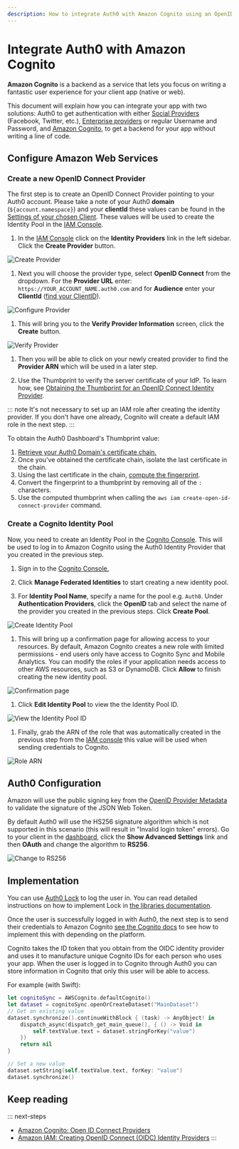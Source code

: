 ```yaml
---
description: How to integrate Auth0 with Amazon Cognito using an OpenID Connect Provider.
---
```

# Integrate Auth0 with Amazon Cognito

**Amazon Cognito** is a backend as a service that lets you focus on writing a fantastic user experience for your client app (native or web).

This document will explain how you can integrate your app with two solutions: Auth0 to get authentication with either [Social Providers](/identityproviders#social) (Facebook, Twitter, etc.), [Enterprise providers](/identityproviders#enterprise) or regular Username and Password, and [Amazon Cognito](http://aws.amazon.com/cognito/), to get a backend for your app without writing a line of code.

## Configure Amazon Web Services

### Create a new OpenID Connect Provider

The first step is to create an OpenID Connect Provider pointing to your Auth0 account. Please take a note of your Auth0 **domain** (`${account.namespace}`) and your **clientId** these values can be found in the [Settings of your chosen Client](${manage_url}/#/clients/). These values will be used to create the Identity Pool in the [IAM Console](https://console.aws.amazon.com/iam/home).

1. In the [IAM Console](https://console.aws.amazon.com/iam/home) click on the **Identity Providers** link in the left sidebar. Click the **Create Provider** button.

![Create Provider](/media/articles/scenarios/amazon-cognito/create-provider.png)

1. Next you will choose the provider type, select **OpenID Connect** from the dropdown. For the **Provider URL** enter: `https://YOUR_ACCOUNT_NAME.auth0.com` and for **Audience** enter your **ClientId** ([find your ClientID](${manage_url}#/clients/)).

![Configure Provider](/media/articles/scenarios/amazon-cognito/configure-provider.png)

1. This will bring you to the **Verify Provider Information** screen, click the **Create** button.

![Verify Provider](/media/articles/scenarios/amazon-cognito/verify-provider.png)

1. Then you will be able to click on your newly created provider to find the **Provider ARN** which will be used in a later step.

1. Use the Thumbprint to verify the server certificate of your IdP. To learn how, see [Obtaining the Thumbprint for an OpenID Connect Identity Provider](http://docs.aws.amazon.com/IAM/latest/UserGuide/id_roles_providers_create_oidc_verify-thumbprint.html). 

::: note
It's not necessary to set up an IAM role after creating the identity provider. If you don't have one already, Cognito will create a default IAM role in the next step.
:::

To obtain the Auth0 Dashboard's Thumbprint value:

1. [Retrieve your Auth0 Domain's certificate chain.](http://docs.aws.amazon.com/IAM/latest/UserGuide/id_roles_providers_create_oidc_verify-thumbprint.html?icmpid=docs_iam_console)
2. Once you've obtained the certificate chain, isolate the last certificate in the chain.
3. Using the last certificate in the chain, [compute the fingerprint](https://www.samltool.com/fingerprint.php).
4. Convert the fingerprint to a thumbprint by removing all of the `:` characters.
5. Use the computed thumbprint when calling the `aws iam create-open-id-connect-provider` command.

### Create a Cognito Identity Pool

Now, you need to create an Identity Pool in the [Cognito Console](https://console.aws.amazon.com/cognito/home). This will be used to log in to Amazon Cognito using the Auth0 Identity Provider that you created in the previous step.

1. Sign in to the [Cognito Console.](https://console.aws.amazon.com/cognito/home)

1. Click **Manage Federated Identities** to start creating a new identity pool.

1. For **Identity Pool Name**, specify a name for the pool e.g. `Auth0`. Under **Authentication Providers**, click the **OpenID** tab and select the name of the provider you created in the previous steps. Click **Create Pool**.

![Create Identity Pool](/media/articles/scenarios/amazon-cognito/identity-pool.png)

1. This will bring up a confirmation page for allowing access to your resources. By default, Amazon Cognito creates a new role with limited permissions - end users only have access to Cognito Sync and Mobile Analytics. You can modify the roles if your application needs access to other AWS resources, such as S3 or DynamoDB. Click **Allow** to finish creating the new identity pool.

![Confirmation page](/media/articles/scenarios/amazon-cognito/allow-role.png)

1. Click **Edit Identity Pool** to view the the Identity Pool ID.

![View the Identity Pool ID](/media/articles/scenarios/amazon-cognito/pool-id.png)

1. Finally, grab the ARN of the role that was automatically created in the previous step from the [IAM console](https://console.aws.amazon.com/iam/home) this value will be used when sending credentials to Cognito.

![Role ARN](/media/articles/scenarios/amazon-cognito/role-arn.png)

## Auth0 Configuration

Amazon will use the public signing key from the [OpenID Provider Metadata](https://subscription.auth0.com/.well-known/jwks.json) to validate the signature of the JSON Web Token.

By default Auth0 will use the HS256 signature algorithm which is not supported in this scenario (this will result in "Invalid login token" errors). Go to your client in the [dashboard](${manage_url}/#/clients), click the **Show Advanced Settings** link and then **OAuth** and change the algorithm to **RS256**.

![Change to RS256](/media/articles/scenarios/amazon-cognito/jwt-algorithm.png)

## Implementation

You can use [Auth0 Lock](https://github.com/auth0/lock) to log the user in. You can read detailed instructions on how to implement Lock in [the libraries documentation](/libraries#lock-login-signup-widgets).

Once the user is successfully logged in with Auth0, the next step is to send their credentials to Amazon Cognito [see the Cognito docs](http://docs.aws.amazon.com/cognito/latest/developerguide/open-id.html) to see how to implement this with depending on the platform.

Cognito takes the ID token that you obtain from the OIDC identity provider and uses it to manufacture unique Cognito IDs for each person who uses your app. When the user is logged in to Cognito through Auth0 you can store information in Cognito that only this user will be able to access. 

For example (with Swift):

```swift
let cognitoSync = AWSCognito.defaultCognito()
let dataset = cognitoSync.openOrCreateDataset("MainDataset")
// Get an existing value
dataset.synchronize().continueWithBlock { (task) -> AnyObject! in
    dispatch_async(dispatch_get_main_queue(), { () -> Void in
        self.textValue.text = dataset.stringForKey("value")
    })
    return nil
}

// Set a new value
dataset.setString(self.textValue.text, forKey: "value")
dataset.synchronize()
```

## Keep reading

::: next-steps
* [Amazon Cognito: Open ID Connect Providers](http://docs.aws.amazon.com/cognito/latest/developerguide/open-id.html)
* [Amazon IAM: Creating OpenID Connect (OIDC) Identity Providers](http://docs.aws.amazon.com/IAM/latest/UserGuide/id_roles_providers_create_oidc.html)
:::

